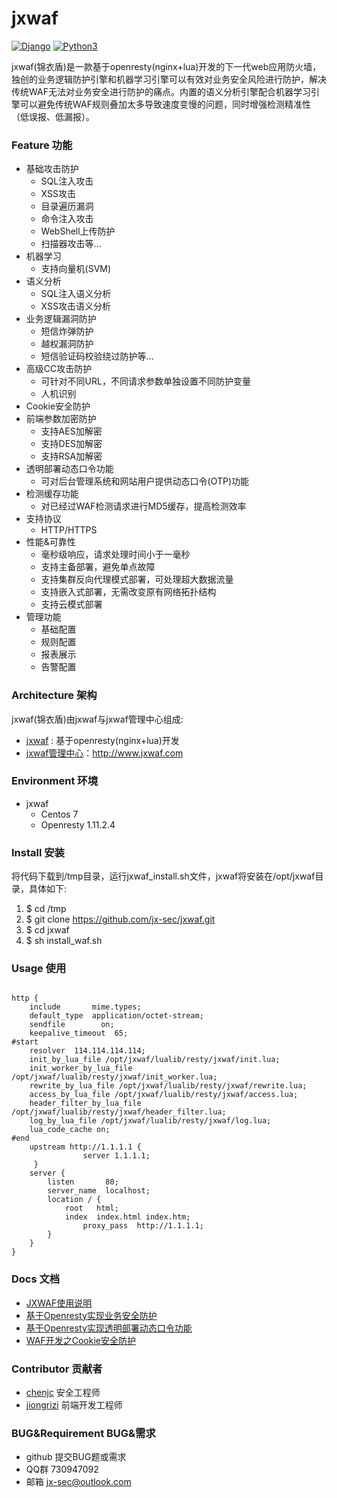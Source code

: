 # jxwaf


[![Django](https://img.shields.io/badge/centos-7-brightgreen.svg)](https://www.centos.org/)
[![Python3](https://img.shields.io/badge/openresty-1.11.2.5-brightgreen.svg)](http://openresty.org/en/)

jxwaf(锦衣盾)是一款基于openresty(nginx+lua)开发的下一代web应用防火墙，独创的业务逻辑防护引擎和机器学习引擎可以有效对业务安全风险进行防护，解决传统WAF无法对业务安全进行防护的痛点。内置的语义分析引擎配合机器学习引擎可以避免传统WAF规则叠加太多导致速度变慢的问题，同时增强检测精准性（低误报、低漏报）。

### Feature 功能
  - 基础攻击防护 
    - SQL注入攻击
    - XSS攻击
    - 目录遍历漏洞
    - 命令注入攻击
    - WebShell上传防护
    - 扫描器攻击等...
  - 机器学习
    - 支持向量机(SVM)
  - 语义分析
    - SQL注入语义分析
    - XSS攻击语义分析  
  - 业务逻辑漏洞防护
    - 短信炸弹防护
    - 越权漏洞防护
    - 短信验证码校验绕过防护等...
  - 高级CC攻击防护
    - 可针对不同URL，不同请求参数单独设置不同防护变量
    - 人机识别
  - Cookie安全防护
  - 前端参数加密防护
    - 支持AES加解密
    - 支持DES加解密
    - 支持RSA加解密
  - 透明部署动态口令功能
    - 可对后台管理系统和网站用户提供动态口令(OTP)功能
  - 检测缓存功能
    - 对已经过WAF检测请求进行MD5缓存，提高检测效率
  - 支持协议
    - HTTP/HTTPS 
  - 性能&可靠性
     -  毫秒级响应，请求处理时间小于一毫秒
     -  支持主备部署，避免单点故障
     -  支持集群反向代理模式部署，可处理超大数据流量
     -  支持嵌入式部署，无需改变原有网络拓扑结构
     -  支持云模式部署
  - 管理功能
    - 基础配置
    - 规则配置
    - 报表展示
    - 告警配置

### Architecture 架构

jxwaf(锦衣盾)由jxwaf与jxwaf管理中心组成:
  - [jxwaf](https://github.com/jx-sec/jxwaf) : 基于openresty(nginx+lua)开发
  - [jxwaf管理中心](http://www.jxwaf.com)：http://www.jxwaf.com


### Environment 环境

  - jxwaf 
    - Centos 7
    - Openresty 1.11.2.4

###  Install 安装 
将代码下载到/tmp目录，运行jxwaf_install.sh文件，jxwaf将安装在/opt/jxwaf目录，具体如下:

   1. $ cd /tmp
   2. $ git clone https://github.com/jx-sec/jxwaf.git
   3. $ cd jxwaf
   4. $ sh install_waf.sh 


### Usage 使用

```

http {
    include       mime.types;
    default_type  application/octet-stream;
    sendfile        on;
    keepalive_timeout  65;
#start
    resolver  114.114.114.114;
    init_by_lua_file /opt/jxwaf/lualib/resty/jxwaf/init.lua;
    init_worker_by_lua_file /opt/jxwaf/lualib/resty/jxwaf/init_worker.lua;
    rewrite_by_lua_file /opt/jxwaf/lualib/resty/jxwaf/rewrite.lua;
    access_by_lua_file /opt/jxwaf/lualib/resty/jxwaf/access.lua;
    header_filter_by_lua_file /opt/jxwaf/lualib/resty/jxwaf/header_filter.lua;
    log_by_lua_file /opt/jxwaf/lualib/resty/jxwaf/log.lua;
    lua_code_cache on;
#end
    upstream http://1.1.1.1 {
                server 1.1.1.1;
     }
    server {
        listen       80;
        server_name  localhost;
        location / {
            root   html;
            index  index.html index.htm;
                proxy_pass  http://1.1.1.1;
        }
    }
}

```



 


### Docs 文档
   * [JXWAF使用说明](docs/JXWAF使用说明.md)
   * [基于Openresty实现业务安全防护 ](http://www.freebuf.com/vuls/150571.html)
   * [基于Openresty实现透明部署动态口令功能](http://www.freebuf.com/articles/network/150959.html)
   * [WAF开发之Cookie安全防护  ](http://www.freebuf.com/articles/web/164232.html) 
    

### Contributor 贡献者
- [chenjc](https://github.com/jx-sec)  安全工程师
- [jiongrizi](https://github.com/jiongrizi) 前端开发工程师


### BUG&Requirement BUG&需求

- github 提交BUG题或需求
- QQ群 730947092
- 邮箱 jx-sec@outlook.com
